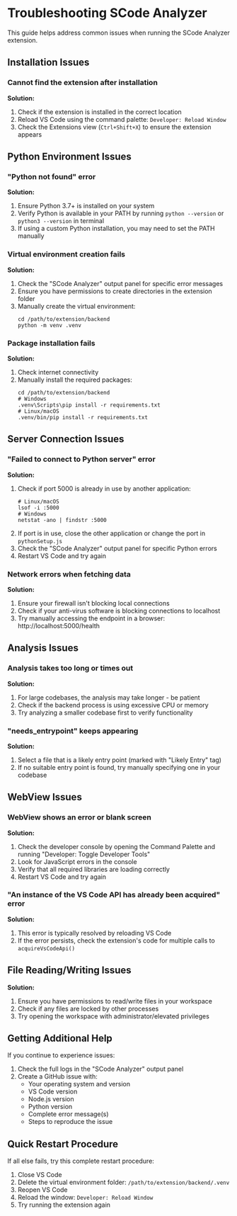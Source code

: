 # Troubleshooting SCode Analyzer

This guide helps address common issues when running the SCode Analyzer extension.

## Installation Issues

### Cannot find the extension after installation

**Solution:**
1. Check if the extension is installed in the correct location
2. Reload VS Code using the command palette: `Developer: Reload Window`
3. Check the Extensions view (`Ctrl+Shift+X`) to ensure the extension appears

## Python Environment Issues

### "Python not found" error

**Solution:**
1. Ensure Python 3.7+ is installed on your system
2. Verify Python is available in your PATH by running `python --version` or `python3 --version` in terminal
3. If using a custom Python installation, you may need to set the PATH manually

### Virtual environment creation fails

**Solution:**
1. Check the "SCode Analyzer" output panel for specific error messages
2. Ensure you have permissions to create directories in the extension folder
3. Manually create the virtual environment:
   ```
   cd /path/to/extension/backend
   python -m venv .venv
   ```
   
### Package installation fails

**Solution:**
1. Check internet connectivity
2. Manually install the required packages:
   ```
   cd /path/to/extension/backend
   # Windows
   .venv\Scripts\pip install -r requirements.txt
   # Linux/macOS
   .venv/bin/pip install -r requirements.txt
   ```

## Server Connection Issues

### "Failed to connect to Python server" error

**Solution:**
1. Check if port 5000 is already in use by another application:
   ```
   # Linux/macOS
   lsof -i :5000
   # Windows
   netstat -ano | findstr :5000
   ```
2. If port is in use, close the other application or change the port in `pythonSetup.js`
3. Check the "SCode Analyzer" output panel for specific Python errors
4. Restart VS Code and try again

### Network errors when fetching data

**Solution:**
1. Ensure your firewall isn't blocking local connections
2. Check if your anti-virus software is blocking connections to localhost
3. Try manually accessing the endpoint in a browser: http://localhost:5000/health

## Analysis Issues

### Analysis takes too long or times out

**Solution:**
1. For large codebases, the analysis may take longer - be patient
2. Check if the backend process is using excessive CPU or memory
3. Try analyzing a smaller codebase first to verify functionality

### "needs_entrypoint" keeps appearing

**Solution:**
1. Select a file that is a likely entry point (marked with "Likely Entry" tag)
2. If no suitable entry point is found, try manually specifying one in your codebase

## WebView Issues

### WebView shows an error or blank screen

**Solution:**
1. Check the developer console by opening the Command Palette and running "Developer: Toggle Developer Tools"
2. Look for JavaScript errors in the console
3. Verify that all required libraries are loading correctly
4. Restart VS Code and try again

### "An instance of the VS Code API has already been acquired" error

**Solution:**
1. This error is typically resolved by reloading VS Code
2. If the error persists, check the extension's code for multiple calls to `acquireVsCodeApi()`

## File Reading/Writing Issues

**Solution:**
1. Ensure you have permissions to read/write files in your workspace
2. Check if any files are locked by other processes
3. Try opening the workspace with administrator/elevated privileges

## Getting Additional Help

If you continue to experience issues:

1. Check the full logs in the "SCode Analyzer" output panel
2. Create a GitHub issue with:
   - Your operating system and version
   - VS Code version
   - Node.js version
   - Python version
   - Complete error message(s)
   - Steps to reproduce the issue
   
## Quick Restart Procedure

If all else fails, try this complete restart procedure:

1. Close VS Code
2. Delete the virtual environment folder: `/path/to/extension/backend/.venv`
3. Reopen VS Code
4. Reload the window: `Developer: Reload Window`
5. Try running the extension again 